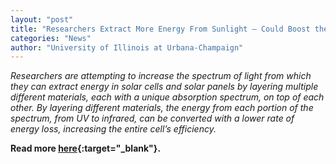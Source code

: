 ```yaml
---
layout: "post"
title: "Researchers Extract More Energy From Sunlight – Could Boost the Efficiency of Solar Panels by 50%"
categories: "News"
author: "University of Illinois at Urbana-Champaign"
---
```


*Researchers are attempting to increase the spectrum of light from which they can extract energy in solar cells and solar panels by layering multiple different materials, each with a unique absorption spectrum, on top of each other. By layering different materials, the energy from each portion of the spectrum, from UV to infrared, can be converted with a lower rate of energy loss, increasing the entire cell’s efficiency.*

**Read more [here](https://scitechdaily.com/researchers-extract-more-energy-from-sunlight-could-boost-the-efficiency-of-solar-panels-by-50/){:target="_blank"}.**
